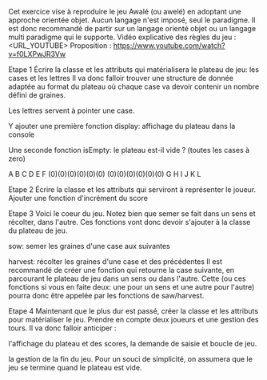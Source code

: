 Cet exercice vise à reproduire le jeu Awalé (ou awelé) en adoptant une approche orientée objet.
Aucun langage n'est imposé, seul le paradigme. 
Il est donc recommandé de partir sur un langage orienté objet ou un langage multi paradigme qui le supporte.
Vidéo explicative des règles du jeu : 
<URL_YOUTUBE> 
Proposition : https://www.youtube.com/watch?v=f0LXPwJR3Vw

Etape 1
Écrire la classe et les attributs qui matérialisera le plateau de jeu: 
les cases et les lettres 
Il va donc falloir trouver une structure de donnée adaptée au format du plateau où 
chaque case va devoir contenir un nombre défini de graines.

Les lettres servent à pointer une case.

Y ajouter une première fonction display: 
affichage du plateau dans la console

Une seconde fonction isEmpty: 
le plateau est-il vide ? 
(toutes les cases à zero)

 A  B  C  D  E  F
(0)(0)(0)(0)(0)(0)
(0)(0)(0)(0)(0)(0)
 G  H  I  J  K  L

Etape 2
Écrire la classe et les attributs qui serviront à représenter le joueur. 
Ajouter une fonction d'incrément du score

Etape 3
Voici le coeur du jeu. 
Notez bien que semer se fait dans un sens et récolter, dans l'autre. 
Ces fonctions vont donc devoir s'ajouter à la classe du plateau de jeu.

sow: 
semer les graines d'une case aux suivantes

harvest: 
récolter les graines d'une case et des précédentes 
Il est recommandé de créer une fonction qui retourne la case suivante, 
en parcourant le plateau de jeu dans un sens ou dans l'autre. 
Cette (ou ces fonctions si vous en faite deux: une pour un sens et une autre pour l'autre) 
pourra donc être appelée par les fonctions de saw/harvest.

Etape 4
Maintenant que le plus dur est passé, créer la classe et les attributs pour matérialiser le jeu. 
Prendre en compte deux joueurs et une gestion des tours. 
Il va donc falloir anticiper :

l'affichage du plateau et des scores,
la demande de saisie et boucle de jeu.

la gestion de la fin du jeu. 
Pour un souci de simplicité, on assumera que le jeu se termine quand le plateau est vide.
